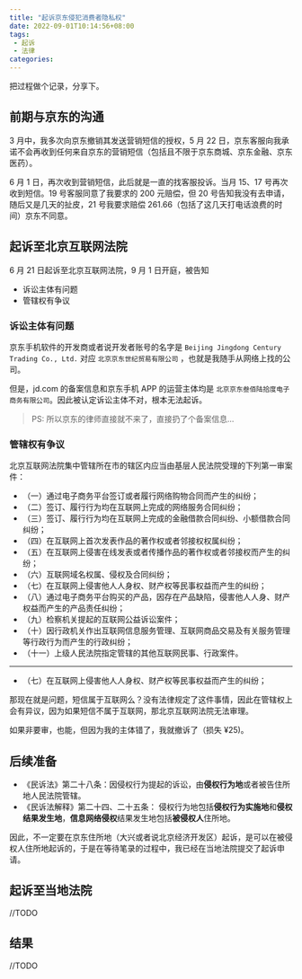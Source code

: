 ```yaml
---
title: "起诉京东侵犯消费者隐私权"
date: 2022-09-01T10:14:56+08:00
tags:
 - 起诉
 - 法律
categories:
---
```


把过程做个记录，分享下。

## 前期与京东的沟通

3 月中，我多次向京东撤销其发送营销短信的授权，5 月 22 日，京东客服向我承诺不会再收到任何来自京东的营销短信（包括且不限于京东商城、京东金融、京东医药）。

6 月 1 日，再次收到营销短信，此后就是一直的找客服投诉。当月 15、17 号再次收到短信。19 号客服同意了我要求的 200 元赔偿，但 20 号告知我没有去申请，随后又是几天的扯皮，21 号我要求赔偿 261.66（包括了这几天打电话浪费的时间）京东不同意。

## 起诉至北京互联网法院

6 月 21 日起诉至北京互联网法院，9 月 1 日开庭，被告知

 - 诉讼主体有问题
 - 管辖权有争议

### 诉讼主体有问题

京东手机软件的开发商或者说开发者账号的名字是 `Beijing Jingdong Century Trading Co., Ltd.` 对应 `北京京东世纪贸易有限公司` ，也就是我随手从网络上找的公司。

但是，jd.com 的备案信息和京东手机 APP 的运营主体均是 `北京京东叁佰陆拾度电子商务有限公司`。因此被认定诉讼主体不对，根本无法起诉。

 > PS: 所以京东的律师直接就不来了，直接扔了个备案信息...

### 管辖权有争议

北京互联网法院集中管辖所在市的辖区内应当由基层人民法院受理的下列第一审案件：
 - （一）通过电子商务平台签订或者履行网络购物合同而产生的纠纷；
 - （二）签订、履行行为均在互联网上完成的网络服务合同纠纷；
 - （三）签订、履行行为均在互联网上完成的金融借款合同纠纷、小额借款合同纠纷；
 - （四）在互联网上首次发表作品的著作权或者邻接权权属纠纷；
 - （五）在互联网上侵害在线发表或者传播作品的著作权或者邻接权而产生的纠纷；
 - （六）互联网域名权属、侵权及合同纠纷；
 - （七）在互联网上侵害他人人身权、财产权等民事权益而产生的纠纷；
 - （八）通过电子商务平台购买的产品，因存在产品缺陷，侵害他人人身、财产权益而产生的产品责任纠纷；
 - （九）检察机关提起的互联网公益诉讼案件；
 - （十）因行政机关作出互联网信息服务管理、互联网商品交易及有关服务管理等行政行为而产生的行政纠纷；
 - （十一）上级人民法院指定管辖的其他互联网民事、行政案件。

---

- （七）在互联网上侵害他人人身权、财产权等民事权益而产生的纠纷；

那现在就是问题，短信属于互联网么？没有法律规定了这件事情，因此在管辖权上会有异议，因为如果短信不属于互联网，那北京互联网法院无法审理。

如果非要审，也能，但因为我的主体错了，我就撤诉了（损失 ¥25)。

## 后续准备

 - 《民诉法》第二十八条：因侵权行为提起的诉讼，由**侵权行为地**或者被告住所地人民法院管辖。
 - 《民诉法解释》第二十四、二十五条： 侵权行为地包括**侵权行为实施地**和**侵权结果发生地**，**信息网络侵权**结果发生地包括**被侵权人**住所地。

因此，不一定要在京东住所地（大兴或者说北京经济开发区）起诉，是可以在被侵权人住所地起诉的，于是在等待笔录的过程中，我已经在当地法院提交了起诉申请。

## 起诉至当地法院

//TODO

## 结果

//TODO